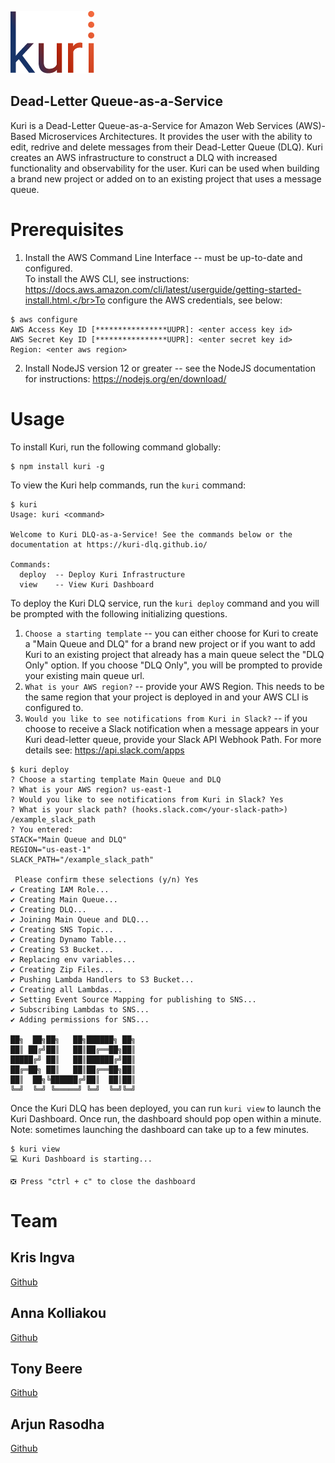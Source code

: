![kuri](dashboard/public/logo_color.png)

## Dead-Letter Queue-as-a-Service
Kuri is a Dead-Letter Queue-as-a-Service for Amazon Web Services (AWS)-Based Microservices Architectures. It provides the user with the ability to edit, redrive and delete messages from their Dead-Letter Queue (DLQ). Kuri creates an AWS infrastructure to construct a DLQ with increased functionality and observability for the user. Kuri can be used when building a brand new project or added on to an existing project that uses a message queue.


# Prerequisites
1. Install the AWS Command Line Interface -- must be up-to-date and configured.</br>To install the AWS CLI, see instructions: https://docs.aws.amazon.com/cli/latest/userguide/getting-started-install.html.</br>To configure the AWS credentials, see below:

```console
$ aws configure
AWS Access Key ID [****************UUPR]: <enter access key id>
AWS Secret Key ID [****************UUPR]: <enter secret key id>
Region: <enter aws region>
```
2. Install NodeJS version 12 or greater -- see the NodeJS documentation for instructions: https://nodejs.org/en/download/

# Usage
To install Kuri, run the following command globally:

```console
$ npm install kuri -g
```
To view the Kuri help commands, run the `kuri` command:

```console
$ kuri
Usage: kuri <command>

Welcome to Kuri DLQ-as-a-Service! See the commands below or the documentation at https://kuri-dlq.github.io/

Commands:
  deploy  -- Deploy Kuri Infrastructure
  view    -- View Kuri Dashboard
```

To deploy the Kuri DLQ service, run the `kuri deploy` command and you will be prompted with the following initializing questions.
1. `Choose a starting template` -- you can either choose for Kuri to create a "Main Queue and DLQ" for a brand new project or if you want to add Kuri to an existing project that already has a main queue select the "DLQ Only" option. If you choose "DLQ Only", you will be prompted to provide your existing main queue url.
2. `What is your AWS region?` -- provide your AWS Region. This needs to be the same region that your project is deployed in and your AWS CLI is configured to.
3. `Would you like to see notifications from Kuri in Slack?` -- if you choose to receive a Slack notification when a message appears in your Kuri dead-letter queue, provide your Slack API Webhook Path. For more details see: https://api.slack.com/apps

```console
$ kuri deploy
? Choose a starting template Main Queue and DLQ
? What is your AWS region? us-east-1
? Would you like to see notifications from Kuri in Slack? Yes
? What is your slack path? (hooks.slack.com</your-slack-path>) /example_slack_path
? You entered:
STACK="Main Queue and DLQ"
REGION="us-east-1"
SLACK_PATH="/example_slack_path"

 Please confirm these selections (y/n) Yes
✔ Creating IAM Role...
✔ Creating Main Queue...
✔ Creating DLQ...
✔ Joining Main Queue and DLQ...
✔ Creating SNS Topic...
✔ Creating Dynamo Table...
✔ Creating S3 Bucket...
✔ Replacing env variables...
✔ Creating Zip Files...
✔ Pushing Lambda Handlers to S3 Bucket...
✔ Creating all Lambdas...
✔ Setting Event Source Mapping for publishing to SNS...
✔ Subscribing Lambdas to SNS...
✔ Adding permissions for SNS...

██╗  ██╗██╗   ██╗██████╗ ██╗
██║ ██╔╝██║   ██║██╔══██╗██║
█████╔╝ ██║   ██║██████╔╝██║
██╔═██╗ ██║   ██║██╔══██╗██║
██║  ██╗╚██████╔╝██║  ██║██║
╚═╝  ╚═╝ ╚═════╝ ╚═╝  ╚═╝╚═╝
```

Once the Kuri DLQ has been deployed, you can run `kuri view` to launch the Kuri Dashboard. Once run, the dashboard should pop open within a minute. Note: sometimes launching the dashboard can take up to a few minutes.

```console
$ kuri view
💻 Kuri Dashboard is starting...

❎ Press "ctrl + c" to close the dashboard
```
# Team
## Kris Ingva
[Github](https://github.com/krisingva)
## Anna Kolliakou
[Github](https://github.com/akolliakou)
## Tony Beere
[Github](https://github.com/AJBeere)
## Arjun Rasodha
[Github](https://github.com/ARasodha)
